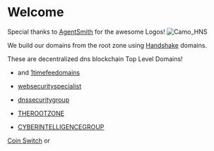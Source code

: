# Welcome

Special thanks to [AgentSmith](Namesake.Domains) for the awesome Logos!
![Camo_HNS](https://user-images.githubusercontent.com/37987346/90909304-90660180-e3a3-11ea-8828-6be27cfa4029.png)

We build our domains from the root zone using [Handshake](https://handshake.org/) domains.

These are decentralized dns blockchain Top Level Domains! 

- and [1timefeedomains](http://home.1timefeedomains/)

- [websecurityspecialist](http://admin.websecurityspecialist/)

- [dnssecuritygroup](http://therootzone.dnssecuritygroup/)

- [THEROOTZONE](http://dnssecuritygroup.therootzone/)

- [CYBERINTELLIGENCEGROUP](http://masterthyself.cyberintelligencegroup/)

[Coin Switch](https://coinswitch.co/?ref=ZTELTB86NM) or 

